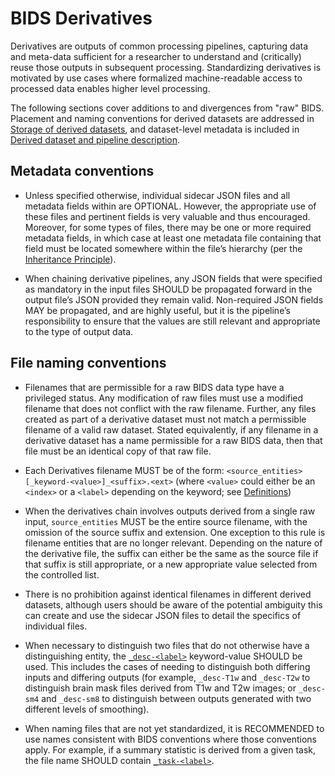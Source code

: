 # BIDS Derivatives

Derivatives are outputs of common processing pipelines, capturing data and
meta-data sufficient for a researcher to understand and (critically) reuse those
outputs in subsequent processing.
Standardizing derivatives is motivated by use cases where formalized
machine-readable access to processed data enables higher level processing.

The following sections cover additions to and divergences from "raw" BIDS.
Placement and naming conventions for derived datasets are addressed in
[Storage of derived datasets][storage], and dataset-level metadata is included
in [Derived dataset and pipeline description][derived-dataset-description].

## Metadata conventions

-   Unless specified otherwise, individual sidecar JSON files and all metadata
    fields within are OPTIONAL. However, the appropriate use of these files and
    pertinent fields is very valuable and thus encouraged. Moreover, for some
    types of files, there may be one or more required metadata fields, in which
    case at least one metadata file containing that field must be located
    somewhere within the file’s hierarchy (per the
    [Inheritance Principle](../02-common-principles.md#the-inheritance-principle)).

-   When chaining derivative pipelines, any JSON fields that were specified as
    mandatory in the input files SHOULD be propagated forward in the output
    file’s JSON provided they remain valid. Non-required JSON fields MAY be
    propagated, and are highly useful, but it is the pipeline’s responsibility
    to ensure that the values are still relevant and appropriate to the type of
    output data.

## File naming conventions

-   Filenames that are permissible for a raw BIDS data type have a privileged
    status. Any modification of raw files must use a modified filename that does
    not conflict with the raw filename. Further, any files created as part of a
    derivative dataset must not match a permissible filename of a valid raw
    dataset. Stated equivalently, if any filename in a derivative dataset has a
    name permissible for a raw BIDS data, then that file must be an identical
    copy of that raw file.

-   Each Derivatives filename MUST be of the form:
    `<source_entities>[_keyword-<value>]_<suffix>.<ext>`
    (where `<value>` could either be an `<index>` or a `<label>` depending on
    the keyword; see [Definitions][definitions])

-   When the derivatives chain involves outputs derived from a single raw input,
    `source_entities` MUST be the entire source filename, with the omission of
    the source suffix and extension. One exception to this rule is filename
    entities that are no longer relevant. Depending on the nature of the
    derivative file, the suffix can either be the same as the source file if
    that suffix is still appropriate, or a new appropriate value selected from
    the controlled list.

-   There is no prohibition against identical filenames in different derived
    datasets, although users should be aware of the potential ambiguity this can
    create and use the sidecar JSON files to detail the specifics of individual
    files.

-   When necessary to distinguish two files that do not otherwise have a
    distinguishing entity, the [`_desc-<label>`](../99-appendices/09-entities.md#desc)
    keyword-value SHOULD be used.
    This includes the cases of needing to distinguish both differing inputs and
    differing outputs (for example, `_desc-T1w` and `_desc-T2w` to distinguish
    brain mask files derived from T1w and T2w images;
    or `_desc-sm4` and `_desc-sm8` to distinguish between outputs generated with
    two different levels of smoothing).

-   When naming files that are not yet standardized, it is RECOMMENDED to use
    names consistent with BIDS conventions where those conventions apply.
    For example, if a summary statistic is derived from a given task, the file
    name SHOULD contain [`_task-<label>`](../99-appendices/09-entities.md#task).

<!-- Link Definitions -->

[definitions]: ../02-common-principles.md#definitions

[storage]: ../02-common-principles.md#storage-of-derived-datasets

[derived-dataset-description]: ../03-modality-agnostic-files.md#derived-dataset-and-pipeline-description
